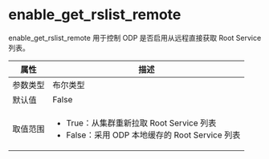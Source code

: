 # enable_get_rslist_remote

enable_get_rslist_remote 用于控制 ODP 是否启用从远程直接获取 Root Service 列表。

|  属性    | 描述     |
|----------|---------|
| 参数类型 |   布尔类型      |
| 默认值   | False     |
| 取值范围 | <ul><li>True：从集群重新拉取 Root Service 列表</li><li>False：采用 ODP 本地缓存的 Root Service 列表</li></ul>  |
